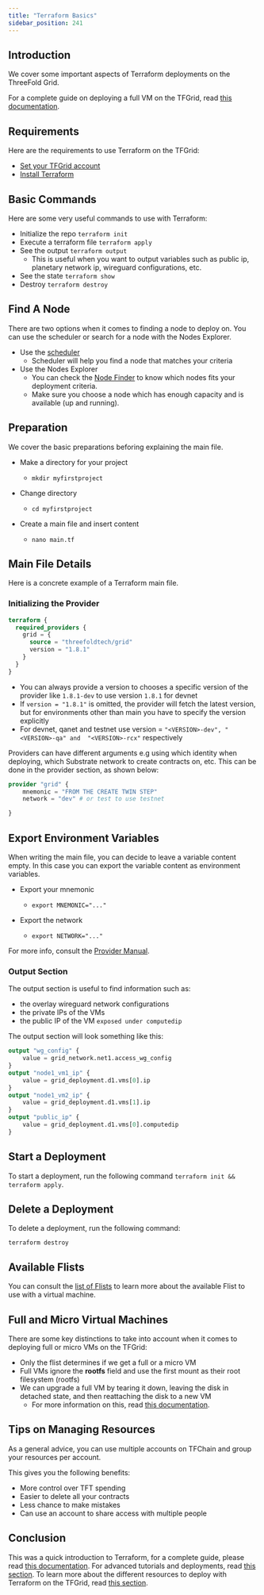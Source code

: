 ```yaml
---
title: "Terraform Basics"
sidebar_position: 241
---
```






## Introduction

We cover some important aspects of Terraform deployments on the ThreeFold Grid. 

For a complete guide on deploying a full VM on the TFGrid, read [this documentation](./terraform_full_vm).

## Requirements

Here are the requirements to use Terraform on the TFGrid:

- [Set your TFGrid account](../tfgrid3_getstarted/tfgrid3_getstarted.md)
- [Install Terraform](../terraform_toc/terraform_install.md)

## Basic Commands

Here are some very useful commands to use with Terraform:

- Initialize the repo `terraform init` 
- Execute a terraform file `terraform apply`
- See the output `terraform output`
  - This is useful when you want to output variables such as public ip, planetary network ip, wireguard configurations, etc.
- See the state `terraform show`
- Destroy `terraform destroy`

## Find A Node

There are two options when it comes to finding a node to deploy on. You can use the scheduler or search for a node with the Nodes Explorer.

- Use the [scheduler](./terraform_resources_readme/terraform_scheduler.md)
  - Scheduler will help you find a node that matches your criteria
- Use the Nodes Explorer
  - You can check the [Node Finder](../../dashboard/deploy/node_finder.md) to know which nodes fits your deployment criteria.
  - Make sure you choose a node which has enough capacity and is available (up and running).

## Preparation

We cover the basic preparations beforing explaining the main file.

- Make a directory for your project 
  - ```
    mkdir myfirstproject
    ```
- Change directory
  - ```
    cd myfirstproject
    ```
- Create a main file and insert content
  - ```
    nano main.tf
    ```


## Main File Details

Here is a concrete example of a Terraform main file.

### Initializing the Provider


```terraform
terraform {
  required_providers {
    grid = {
      source = "threefoldtech/grid"
      version = "1.8.1"
    }
  }
}

```
- You can always provide a version to chooses a specific version of the provider like `1.8.1-dev` to use version `1.8.1` for devnet
- If `version = "1.8.1"` is omitted, the provider will fetch the latest version, but for environments other than main you have to specify the version explicitly
- For devnet, qanet and testnet use version = `"<VERSION>-dev", "<VERSION>-qa" and  "<VERSION>-rcx"` respectively

Providers can have different arguments e.g using which identity when deploying, which Substrate network to create contracts on, etc. This can be done in the provider section, as shown below:

```terraform
provider "grid" {
    mnemonic = "FROM THE CREATE TWIN STEP"
    network = "dev" # or test to use testnet

}
```

## Export Environment Variables

When writing the main file, you can decide to leave a variable content empty. In this case you can export the variable content as environment variables.

* Export your mnemonic
  * ```
    export MNEMONIC="..."
    ```
* Export the network
  * ```
    export NETWORK="..."
    ```

For more info, consult the [Provider Manual](./terraform_advanced_readme/terraform_provider.md).

### Output Section

The output section is useful to find information such as:

- the overlay wireguard network configurations
- the private IPs of the VMs
- the public IP of the VM `exposed under computedip`


The output section will look something like this:

```terraform
output "wg_config" {
    value = grid_network.net1.access_wg_config
}
output "node1_vm1_ip" {
    value = grid_deployment.d1.vms[0].ip
}
output "node1_vm2_ip" {
    value = grid_deployment.d1.vms[1].ip
}
output "public_ip" {
    value = grid_deployment.d1.vms[0].computedip
}

```

## Start a Deployment

To start a deployment, run the following command `terraform init && terraform apply`.

## Delete a Deployment

To delete a deployment, run the following command:

```
terraform destroy
```

## Available Flists

You can consult the [list of Flists](../../developers/flist/flist.md)  to learn more about the available Flist to use with a virtual machine.

## Full and Micro Virtual Machines

There are some key distinctions to take into account when it comes to deploying full or micro VMs on the TFGrid:

* Only the flist determines if we get a full or a micro VM
* Full VMs ignore the **rootfs** field and use the first mount as their root filesystem (rootfs)
* We can upgrade a full VM by tearing it down, leaving the disk in detached state, and then reattaching the disk to a new VM
  * For more information on this, read [this documentation](https://forum.threefold.io/t/full-vm-recovery-tool/4152).

## Tips on Managing Resources

As a general advice, you can use multiple accounts on TFChain and group your resources per account.

This gives you the following benefits:

- More control over TFT spending
- Easier to delete all your contracts
- Less chance to make mistakes
- Can use an account to share access with multiple people

## Conclusion

This was a quick introduction to Terraform, for a complete guide, please read [this documentation](./terraform_full_vm.md). For advanced tutorials and deployments, read [this section](./terraform_advanced_readme/terraform_advanced_readme.md). To learn more about the different resources to deploy with Terraform on the TFGrid, read [this section](./terraform_resources_readme/terraform_resources_readme.md).
